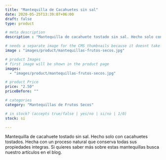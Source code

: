 ```yaml
---
title: "Mantequilla de Cacahuetes sin sal"
date: 2020-05-25T13:39:07+06:00
draft: false
type: product

# meta description
description : "Mantequilla de cacahuete tostado sin sal. Hecho solo con cacahuetes tostados. Hecha con un proceso natural que conserva todas sus propiedades integras."

# needs a separate image for the CMS thumbnails because it doesnt take arrays (slideshow images)
image : "images/product/mantequillas-frutos-secos.jpg"

# product Images
# first image will be shown in the product page
images:
  - "images/product/mantequillas-frutos-secos.jpg"

# product Price
price: "2.50"
priceBefore: ""

# categories
category: "Mantequillas de Frutos Secos"

# in stock? (accepts true/false | yes/no | si/no | 1/0)
stock: si

---
```

Mantequilla de cacahuete tostado sin sal. Hecho solo con cacahuetes tostados. Hecha con un proceso natural que conserva todas sus propiedades integras. Si quieres saber más sobre estas mantequillas busca nuestro artículos en el blog.

